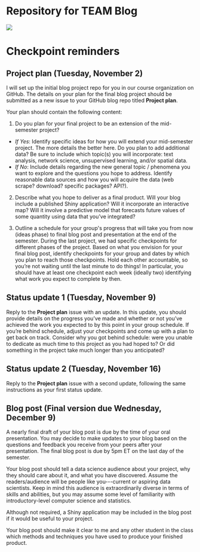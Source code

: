 # Repository for TEAM Blog


![](https://media.giphy.com/media/Jn9Td3EAh6cJfiyg60/giphy.gif)

# Checkpoint reminders

## Project plan (Tuesday, November 2)
I will set up the initial blog project repo for you in our course organization on GitHub. The details on your plan for the final blog project should be submitted as a new issue to your GitHub blog repo titled **Project plan**. 

Your plan should contain the following content:

1. Do you plan for your final project to be an extension of the mid-semester project?
  * *If Yes*: Identify specific ideas for how you will extend your mid-semester project. The more details the better here. Do you plan to add additional data? Be sure to include which topic(s) you will incorporate: text analysis, network science, unsupervised learning, and/or spatial data.
  * *If No*: Include details regarding the new general topic / phenomena you want to explore and the questions you hope to address. Identify reasonable data sources and how you will acquire the data (web scrape? download? specific packages? API?).

2. Describe what you hope to deliver as a final product. Will your blog include a published Shiny application? Will it incorporate an interactive map? Will it involve a predictive model that forecasts future values of some quantity using data that you’ve integrated?

3. Outline a schedule for your group's progress that will take you from now (ideas phase) to final blog post and presentation at the end of the semester. During the last project, we had specific checkpoints for different phases of the project. Based on what you envision for your final blog post, identify checkpoints for your group and dates by which you plan to reach those checkpoints. Hold each other accountable, so you’re not waiting until the last minute to do things! In particular, you should have at least one checkpoint each week (ideally two) identifying what work you expect to complete by then.

## Status update 1 (Tuesday, November 9)

Reply to the **Project plan** issue with an update. In this update, you should provide details on the progress you’ve made and whether or not you’ve achieved the work you expected to by this point in your group schedule. If you’re behind schedule, adjust your checkpoints and come up with a plan to get back on track. Consider why you got behind schedule: were you unable to dedicate as much time to this project as you had hoped to? Or did something in the project take much longer than you anticipated?

## Status update 2 (Tuesday, November 16)

Reply to the **Project plan** issue with a second update, following the same instructions as your first status update.

## Blog post (Final version due Wednesday, December 9)

A nearly final draft of your blog post is due by the time of your oral presentation. You may decide to make updates to your blog based on the questions and feedback you receive from your peers after your presentation. The final blog post is due by 5pm ET on the last day of the semester.

Your blog post should tell a data science audience about your project, why they should care about it, and what you have discovered. Assume the readers/audience will be people like you---current or aspiring data scientists. Keep in mind this audience is extraordinarily diverse in terms of skills and abilities, but you may assume some level of familiarity with introductory-level computer science and statistics. 

Although not required, a Shiny application may be included in the blog post if it would be useful to your project. 

Your blog post should make it clear to me and any other student in the class which methods and techniques you have used to produce your finished product.
